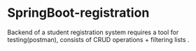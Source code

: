 # SpringBoot-registration
Backend of a student registration system
requires a tool for testing(postman), consists of CRUD operations + filtering lists .
